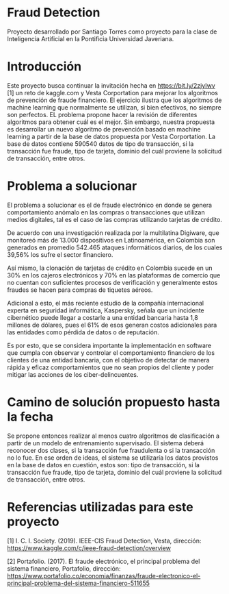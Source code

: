 # Fraud Detection
Proyecto desarrollado por Santiago Torres como proyecto para la clase de Inteligencia Artificial en la Pontificia Universidad Javeriana.

# Introducción
Este proyecto busca continuar la invitación hecha en https://bit.ly/2zjyIwv [1] un reto de kaggle.com y Vesta Corportation para mejorar los algoritmos de prevención de fraude financiero. El ejercicio ilustra que los algoritmos de machine learning que normalmente se utilizan, si bien efectivos, no siempre son perfectos. EL problema propone hacer la revisión de diferentes algoritmos para obtener cuál es el mejor. Sin embargo, nuestra propuesta es desarrollar un nuevo algoritmo de prevención basado en machine learning a partir de la base de datos propuesta por Vesta Corportation. La base de datos contiene 590540 datos de tipo de transacción, si la transacción fue fraude, tipo de tarjeta, dominio del cuál proviene la solicitud de transacción, entre otros.

# Problema a solucionar
El problema a solucionar es el de fraude electrónico en donde se genera comportamiento anómalo en las compras o transacciones que utilizan medios digitales, tal es el caso de las compras utilizando tarjetas de crédito.

De acuerdo con una investigación realizada por la multilatina Digiware, que monitoreó más de 13.000 dispositivos en Latinoamérica, en Colombia son generados en promedio 542.465 ataques informáticos diarios, de los cuales 39,56% los sufre el sector financiero.

Así mismo, la clonación de tarjetas de crédito en Colombia sucede en un 30% en los cajeros electrónicos y 70% en las plataformas de comercio que no cuentan con suficientes procesos de verificación y generalmente estos fraudes se hacen para compras de tiquetes aéreos.

Adicional a esto, el más reciente estudio de la compañía internacional experta en seguridad informática, Kaspersky, señala que un incidente cibernético puede llegar a costarle a una entidad bancaria hasta 1,8 millones de dólares, pues el 61% de esos generan costos adicionales para las entidades como pérdida de datos o de reputación.

Es por esto, que se considera importante la implementación en software que cumpla con observar y controlar el comportamiento financiero de los clientes de una entidad bancaria, con el objetivo de detectar de manera rápida y eficaz comportamientos que no sean propios del cliente y poder mitigar las acciones de los ciber-delincuentes.

# Camino de solución propuesto hasta la fecha
Se propone entonces realizar al menos cuatro algoritmos de clasificación a partir de un modelo de entrenamiento supervisado. El sistema deberá reconocer dos clases, si la transacción fue fraudulenta o si la transacción no lo fue. En ese orden de ideas, el sistema se utilizaría los datos provistos en la base de datos en cuestión, estos son: tipo de transacción, si la transacción fue fraude, tipo de tarjeta, dominio del cuál proviene la solicitud de transacción, entre otros.

# Referencias utilizadas para este proyecto
[1] I. C. I. Society. (2019). IEEE-CIS Fraud Detection, Vesta, dirección: https://www.kaggle.com/c/ieee-fraud-detection/overview

[2] Portafolio. (2017). El fraude electrónico, el principal problema del sistema financiero, Portafolio,
dirección: https://www.portafolio.co/economia/finanzas/fraude-electronico-el-principal-problema-del-sistema-financiero-511655
